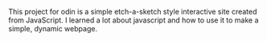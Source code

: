 This project for odin is a simple etch-a-sketch style interactive site created from JavaScript.  I learned a lot about javascript and how to use it to make a simple, dynamic webpage.
